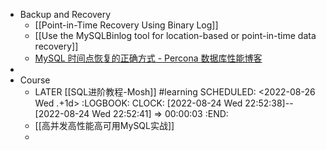 - Backup and Recovery
	- [[Point-in-Time Recovery Using Binary Log]]
	- [[Use the MySQLBinlog tool for location-based or point-in-time data recovery]]
	- [MySQL 时间点恢复的正确方式 - Percona 数据库性能博客](https://www.percona.com/blog/2017/10/23/mysql-point-in-time-recovery-right-way/)
-
- Course
	- LATER [[SQL进阶教程-Mosh]] #learning
	  SCHEDULED: <2022-08-26 Wed .+1d>
	  :LOGBOOK:
	  CLOCK: [2022-08-24 Wed 22:52:38]--[2022-08-24 Wed 22:52:41] =>  00:00:03
	  :END:
	- [[高并发高性能高可用MySQL实战]]
	-